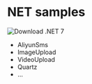 # NET  samples

![Download .NET 7](https://cdn.jonty.top/img/Download-NET-7.png)

- AliyunSms
- ImageUpload
- VideoUpload
- Quartz
- ...
